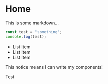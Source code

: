 # Home

This is some markdown...

```js
const test = 'something';
console.log(test);
```

* List Item
* List Item
* List Item

<div class="notice notice_type_success">This notice means I can write my components!</div>

Test

